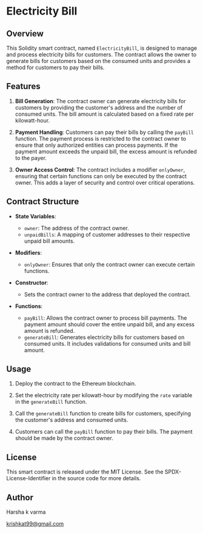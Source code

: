 # Electricity Bill 

## Overview

This Solidity smart contract, named `ElectricityBill`, is designed to manage and process electricity bills for customers. The contract allows the owner to generate bills for customers based on the consumed units and provides a method for customers to pay their bills.

## Features

1. **Bill Generation**: The contract owner can generate electricity bills for customers by providing the customer's address and the number of consumed units. The bill amount is calculated based on a fixed rate per kilowatt-hour.

2. **Payment Handling**: Customers can pay their bills by calling the `payBill` function. The payment process is restricted to the contract owner to ensure that only authorized entities can process payments. If the payment amount exceeds the unpaid bill, the excess amount is refunded to the payer.

3. **Owner Access Control**: The contract includes a modifier `onlyOwner`, ensuring that certain functions can only be executed by the contract owner. This adds a layer of security and control over critical operations.

## Contract Structure

- **State Variables**:
  - `owner`: The address of the contract owner.
  - `unpaidBills`: A mapping of customer addresses to their respective unpaid bill amounts.

- **Modifiers**:
  - `onlyOwner`: Ensures that only the contract owner can execute certain functions.

- **Constructor**:
  - Sets the contract owner to the address that deployed the contract.

- **Functions**:
  - `payBill`: Allows the contract owner to process bill payments. The payment amount should cover the entire unpaid bill, and any excess amount is refunded.
  - `generateBill`: Generates electricity bills for customers based on consumed units. It includes validations for consumed units and bill amount.

## Usage

1. Deploy the contract to the Ethereum blockchain.

2. Set the electricity rate per kilowatt-hour by modifying the `rate` variable in the `generateBill` function.

3. Call the `generateBill` function to create bills for customers, specifying the customer's address and consumed units.

4. Customers can call the `payBill` function to pay their bills. The payment should be made by the contract owner.


## License
This smart contract is released under the MIT License. See the SPDX-License-Identifier in the source code for more details.

## Author

Harsha k varma

krishkat99@gmail.com

